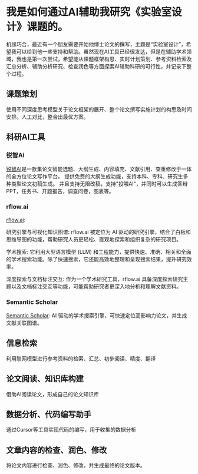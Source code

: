 # 我是如何通过AI辅助我研究《实验室设计》课题的。
机缘巧合，最近有一个朋友需要开始他博士论文的撰写，主题是“实验室设计”，希望我可以给到他一些支持和帮助。虽然现在AI工具已经很发达，但是在辅助学术领域，我也是第一次尝试，希望能从课题框架构思、实时计划策划、参考资料检索及汇总分析、辅助分析研究、检查润色等方面探索AI辅助科研的可行性，并记录下整个过程。
## 课题策划
使用不同深度思考模型关于论文框架的展开、整个论文撰写实施计划的构思及时间安排。人工对比，整合出最优方案。

## 科研AI工具
### 锐智Ai
[锐智AI](https://www.ruizhi.com/)是一款集论文智能选题、大纲生成、内容填充、文献引用、查重修改于一体的全方位论文写作平台。
提供免费的大纲生成功能，支持本科、专科、研究生多种类型论文初稿生成。
并且支持无限改稿，支持"投喂AI"，并同时可以生成答辩PPT，任务书、开题报告，调查问卷，图表等。

### rflow.ai
[rflow.ai](https://rflow.ai/):

研究引擎与可视化知识图谱: rflow.ai 被定位为 AI 驱动的研究引擎，结合了白板和思维导图的功能，帮助研究人员更轻松、直观地探索和组织复杂的研究项目。

学术搜索: 它利用大型语言模型 (LLM) 和工程能力，提供快速、准确、相关和全面的学术搜索功能。除了快速搜索，它还能高效地整理和呈现搜索结果，提升研究效率。

深度探索与文档标注交互: 作为一个学术研究工具，rflow.ai 具备深度探索研究主题以及文档标注交互等功能，可能帮助研究者更深入地分析和理解文献资料。

### Semantic Scholar
[Semantic Scholar](https://www.semanticscholar.org/):
AI 驱动的学术搜索引擎，可快速定位高影响力论文，并生成文献关联图谱。

## 信息检索
利用联网模型进行参考资料的检索、汇总、初步阅读、精度、翻译

## 论文阅读、知识库构建
借助AI阅读论文，形成自己的论文知识库

## 数据分析、代码编写助手
通过Cursor等工具实现代码的编写，用于收集的数据分析

## 文章内容的检查、润色、修改
将论文内容进行检查、润色、修改，并生成最终的论文版本。
